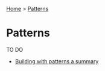 [Home](../README.md) > [Patterns](#)

# Patterns
TO DO

- [Building with patterns a summary](https://www.mongodb.com/blog/post/building-with-patterns-a-summary)
